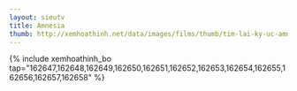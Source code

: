 ```yaml
---
layout: sieutv
title: Amnesia
thumb: http://xemhoathinh.net/data/images/films/thumb/tim-lai-ky-uc-amnesia-2013.jpg
---
```

{% include xemhoathinh_bo tap="162647,162648,162649,162650,162651,162652,162653,162654,162655,162656,162657,162658" %} 
